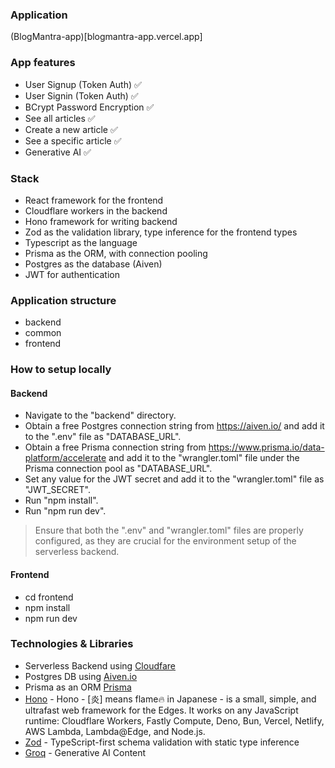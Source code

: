 ### Application
(BlogMantra-app)[blogmantra-app.vercel.app]

### App features

- User Signup (Token Auth) ✅
- User Signin (Token Auth) ✅
- BCrypt Password Encryption ✅
- See all articles ✅
- Create a new article ✅
- See a specific article ✅
- Generative AI ✅

### Stack

- React framework for the frontend
- Cloudflare workers in the backend
- Hono framework for writing backend
- Zod as the validation library, type inference for the frontend types
- Typescript as the language
- Prisma as the ORM, with connection pooling
- Postgres as the database (Aiven)
- JWT for authentication

### Application structure

- backend
- common
- frontend

### How to setup locally

#### Backend
- Navigate to the "backend" directory.
- Obtain a free Postgres connection string from https://aiven.io/ and add it to the ".env" file as "DATABASE_URL".
- Obtain a free Prisma connection string from https://www.prisma.io/data-platform/accelerate and add it to the "wrangler.toml" file under the Prisma connection pool as "DATABASE_URL".
- Set any value for the JWT secret and add it to the "wrangler.toml" file as "JWT_SECRET".
- Run "npm install".
- Run "npm run dev".
> Ensure that both the ".env" and "wrangler.toml" files are properly configured, as they are crucial for the environment setup of the serverless backend.

#### Frontend
- cd frontend
- npm install
- npm run dev 

### Technologies & Libraries
- Serverless Backend using [Cloudfare](https://www.cloudflare.com/)
- Postgres DB using [Aiven.io](aiven.io)
- Prisma as an ORM [Prisma](prisma.io)
- [Hono](https://hono.dev/) - Hono - [炎] means flame🔥 in Japanese - is a small, simple, and ultrafast web framework for the Edges. It works on any JavaScript runtime: Cloudflare Workers, Fastly Compute, Deno, Bun, Vercel, Netlify, AWS Lambda, Lambda@Edge, and Node.js.
- [Zod](https://zod.dev) - TypeScript-first schema validation with static type inference
- [Groq](https://groq.com/) - Generative AI Content 

